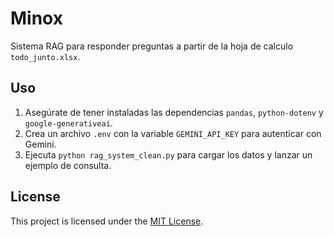 # Minox

Sistema RAG para responder preguntas a partir de la hoja de calculo `todo_junto.xlsx`.

## Uso

1. Asegúrate de tener instaladas las dependencias `pandas`, `python-dotenv` y `google-generativeai`.
2. Crea un archivo `.env` con la variable `GEMINI_API_KEY` para autenticar con Gemini.
3. Ejecuta `python rag_system_clean.py` para cargar los datos y lanzar un ejemplo de consulta.

## License

This project is licensed under the [MIT License](LICENSE).
